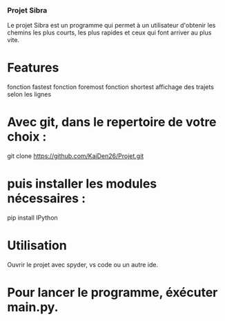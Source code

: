 ### Projet Sibra

Le projet Sibra est un programme qui permet à un utilisateur d'obtenir les chemins les plus courts, les plus rapides et ceux qui font arriver au plus vite.

# Features
fonction fastest
fonction foremost
fonction shortest
affichage des trajets selon les lignes

# Avec git, dans le repertoire de votre choix :

git clone https://github.com/KaiDen26/Projet.git

# puis installer les modules nécessaires :

pip install IPython

# Utilisation
Ouvrir le projet avec spyder, vs code ou un autre ide.

# Pour lancer le programme, éxécuter main.py.

